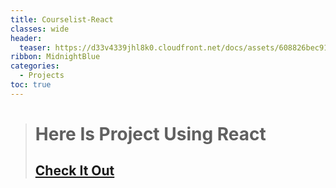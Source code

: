 ```yaml
---
title: Courselist-React
classes: wide
header:
  teaser: https://d33v4339jhl8k0.cloudfront.net/docs/assets/608826bec9133261f23f4c0b/images/6208e6b768cd260cc2d3aa38/file-XqfLP9sGvC.png
ribbon: MidnightBlue
categories:
  - Projects
toc: true
---
```


> # Here Is Project Using React
> ## [Check It Out]( https://mohamedadel6.github.io/Courselist-React/)

